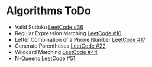 # Algorithms ToDo

+ Valid Sudoku [LeetCode #36](https://leetcode.com/problems/valid-sudoku/)
+ Regular Expression Matching [LeetCode #10](https://leetcode.com/problems/regular-expression-matching/)
+ Letter Combination of a Phone Number [LeetCode #17](https://leetcode.com/problems/letter-combinations-of-a-phone-number/)
+ Generate Parentheses [LeetCode #22](https://leetcode.com/problems/generate-parentheses/)
+ Wildcard Matching [LeetCode #44](https://leetcode.com/problems/wildcard-matching/)
+ N-Queens [LeetCode #51](https://leetcode.com/problems/n-queens/)